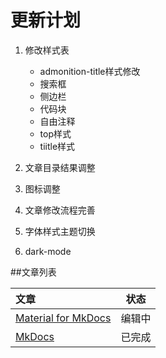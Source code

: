 # 更新计划

1. 修改样式表

    + admonition-title样式修改
    + 搜索框
    + 侧边栏
    + 代码块
    + 自由注释
    + top样式
    + tiitle样式

2. 文章目录结果调整

3. 图标调整

4. 文章修改流程完善

5. 字体样式主题切换

6. dark-mode

##文章列表

| 文章                                                        |  状态  |
| :---------------------------------------------------------- | :----: |
| [Material for MkDocs](../Website/MkDocs/mkdocs-material/index.md) | 编辑中 |
| [MkDocs](../Website/MkDocs/mkdocs.md)                       | 已完成 |